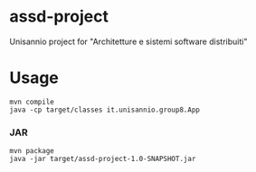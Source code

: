 # assd-project
Unisannio project for "Architetture e sistemi software distribuiti"
# Usage
```
mvn compile
java -cp target/classes it.unisannio.group8.App
```

### JAR
```
mvn package
java -jar target/assd-project-1.0-SNAPSHOT.jar
```
